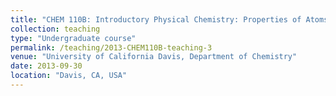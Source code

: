 ```yaml
---
title: "CHEM 110B: Introductory Physical Chemistry: Properties of Atoms and Molecules"
collection: teaching
type: "Undergraduate course"
permalink: /teaching/2013-CHEM110B-teaching-3
venue: "University of California Davis, Department of Chemistry"
date: 2013-09-30
location: "Davis, CA, USA"
---
```




